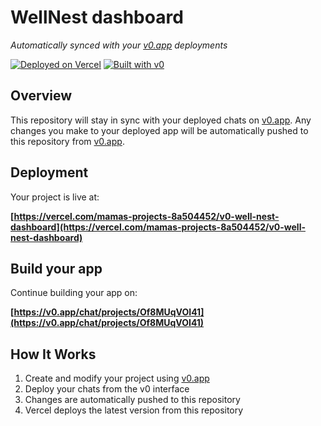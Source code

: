 # WellNest dashboard

*Automatically synced with your [v0.app](https://v0.app) deployments*

[![Deployed on Vercel](https://img.shields.io/badge/Deployed%20on-Vercel-black?style=for-the-badge&logo=vercel)](https://vercel.com/mamas-projects-8a504452/v0-well-nest-dashboard)
[![Built with v0](https://img.shields.io/badge/Built%20with-v0.app-black?style=for-the-badge)](https://v0.app/chat/projects/Of8MUqVOI41)

## Overview

This repository will stay in sync with your deployed chats on [v0.app](https://v0.app).
Any changes you make to your deployed app will be automatically pushed to this repository from [v0.app](https://v0.app).

## Deployment

Your project is live at:

**[https://vercel.com/mamas-projects-8a504452/v0-well-nest-dashboard](https://vercel.com/mamas-projects-8a504452/v0-well-nest-dashboard)**

## Build your app

Continue building your app on:

**[https://v0.app/chat/projects/Of8MUqVOI41](https://v0.app/chat/projects/Of8MUqVOI41)**

## How It Works

1. Create and modify your project using [v0.app](https://v0.app)
2. Deploy your chats from the v0 interface
3. Changes are automatically pushed to this repository
4. Vercel deploys the latest version from this repository
